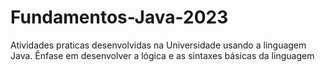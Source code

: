 # Fundamentos-Java-2023
Atividades praticas desenvolvidas na Universidade usando a linguagem Java. Ênfase em desenvolver a lógica e as sintaxes básicas da linguagem
